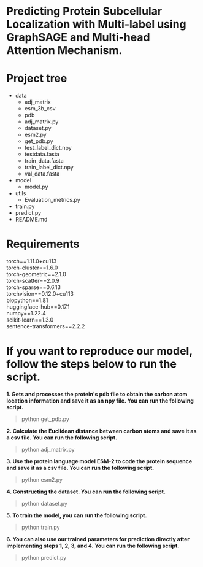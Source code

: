 # Predicting Protein Subcellular Localization with Multi-label using GraphSAGE and Multi-head Attention Mechanism. 

# Project tree

 * data
   * adj_matrix
   * esm_3b_csv
   * pdb
   * adj_matrix.py
   * dataset.py
   * esm2.py
   * get_pdb.py
   * test_label_dict.npy
   * testdata.fasta
   * train_data.fasta
   * train_label_dict.npy
   * val_data.fasta
 * model
   * model.py
 * utils
   * Evaluation_metrics.py
 * train.py
 * predict.py
 * README.md
 
**Requirements**
=
torch==1.11.0+cu113  
torch-cluster==1.6.0  
torch-geometric==2.1.0  
torch-scatter==2.0.9  
torch-sparse==0.6.13  
torchvision==0.12.0+cu113  
biopython==1.81  
huggingface-hub==0.17.1  
numpy==1.22.4  
scikit-learn==1.3.0  
sentence-transformers==2.2.2  

**If you want to reproduce our model, follow the steps below to run the script.**
=
**1. Gets and processes the protein's pdb file to obtain the carbon atom location information and save it as an npy file. You can run the following script.**   
> python get_pdb.py
  
**2. Calculate the Euclidean distance between carbon atoms and save it as a csv file. You can run the following script.**  
> python adj_matrix.py
      
**3. Use the protein language model ESM-2 to code the protein sequence and save it as a csv file. You can run the following script.**    
> python esm2.py
  
**4. Constructing the dataset. You can run the following script.**  
> python dataset.py
    
**5. To train the model, you can run the following script.**    
> python train.py
    
**6. You can also use our trained parameters for prediction directly after implementing steps 1, 2, 3, and 4. You can run the following script.**  
> python predict.py
    
